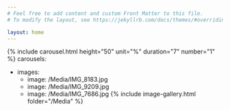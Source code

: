 ```yaml
---
# Feel free to add content and custom Front Matter to this file.
# To modify the layout, see https://jekyllrb.com/docs/themes/#overriding-theme-defaults

layout: home
---
```

{% include carousel.html height="50" unit="%" duration="7" number="1" %}
carousels:
  - images: 
    - image: /Media/IMG_8183.jpg
    - image: /Media/IMG_9209.jpg
    - image: /Media/IMG_7686.jpg
{% include image-gallery.html folder="/Media" %}

